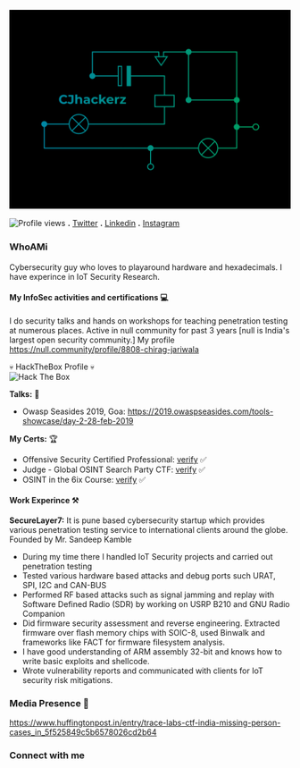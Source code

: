 ![Banner](./img/35c3-CJhackerz.png)

![Profile views](https://gpvc.arturio.dev/CJHackerz) __.__ [Twitter](https://twitter.com/cjhackerz) __.__ [Linkedin](https://www.linkedin.com/in/cjhackerz/) __.__ [Instagram](https://instagram.com/cjhackerz)

### WhoAMℹ

Cybersecurity guy who loves to playaround hardware and hexadecimals. I have experince in IoT Security Research.

#### My InfoSec activities and certifications 💻

I do security talks and hands on workshops for teaching penetration testing at numerous places. Active in null community for past 3 years [null is India's largest open security community.] My profile <https://null.community/profile/8808-chirag-jariwala>

💀 HackTheBox Profile 💀 <br />
<img src="http://www.hackthebox.eu/badge/image/3166" alt="Hack The Box">

__Talks:__ 🎤

* Owasp Seasides 2019, Goa: <https://2019.owaspseasides.com/tools-showcase/day-2-28-feb-2019>

__My Certs:__ 🏆

* Offensive Security Certified Professional: [verify](https://www.youracclaim.com/users/chirag-jariwala/badges) ✅
* Judge - Global OSINT Search Party CTF: [verify](https://badgr.com/public/assertions/KMC1OCD9QdiSmqqVbVv8_w) ✅
* OSINT in the 6ix Course: [verify](https://badgr.com/public/assertions/uFaCAJnJRfCMnATKUCVgLg) ✅

#### Work Experince ⚒

__SecureLayer7:__ It is pune based cybersecurity startup which provides various penetration testing service to international clients around the globe. Founded by Mr. Sandeep Kamble

* During my time there I handled IoT Security projects and carried out penetration testing
* Tested various hardware based attacks and debug ports such URAT, SPI, I2C and CAN-BUS
* Performed RF based attacks such as signal jamming and replay with Software Defined Radio (SDR) by working on USRP B210 and GNU Radio Companion
* Did firmware security assessment and reverse engineering. Extracted firmware over flash memory chips with SOIC-8, used Binwalk and frameworks like FACT for firmware filesystem analysis.
* I have good understanding of ARM assembly 32-bit and knows how to write basic exploits and shellcode.
* Wrote vulnerability reports and communicated with clients for IoT security risk mitigations.

### Media Presence 📰

<https://www.huffingtonpost.in/entry/trace-labs-ctf-india-missing-person-cases_in_5f525849c5b6578026cd2b64>

### Connect with me

